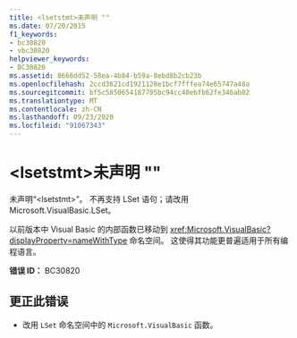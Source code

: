 ```yaml
---
title: <lsetstmt>未声明 ""
ms.date: 07/20/2015
f1_keywords:
- bc30820
- vbc30820
helpviewer_keywords:
- BC30820
ms.assetid: 8666dd52-58ea-4b84-b59a-8ebd8b2cb23b
ms.openlocfilehash: 2ccd3621cd1921128e1bcf7fffea74e65747a48a
ms.sourcegitcommit: bf5c5850654187705bc94cc40ebfb62fe346ab02
ms.translationtype: MT
ms.contentlocale: zh-CN
ms.lasthandoff: 09/23/2020
ms.locfileid: "91067343"
---
```

# <a name="lsetstmt-is-not-declared"></a>\<lsetstmt>未声明 ""

未声明“\<lsetstmt>”。 不再支持 LSet 语句；请改用 Microsoft.VisualBasic.LSet。  
  
 以前版本中 Visual Basic 的内部函数已移动到 <xref:Microsoft.VisualBasic?displayProperty=nameWithType> 命名空间。 这使得其功能更普遍适用于所有编程语言。  
  
 **错误 ID：** BC30820  
  
## <a name="to-correct-this-error"></a>更正此错误  
  
- 改用 `LSet` 命名空间中的 `Microsoft.VisualBasic` 函数。  
